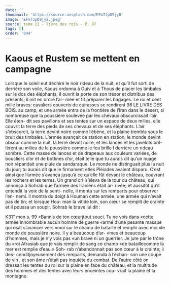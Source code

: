 ```yaml
---
date: ''
thumbnail: 'https://source.unsplash.com/EFm7JpD9jy8'
image: 'EFm7JpD9jy8.jpeg'
source: tome II - livre des rois - P. 97
tags: []
order: '044'
---
```


# Kaous et Rustem se mettent en campagne

Lorsque le soleil eut déchiré le noir rideau de la nuit, et qu’il fut sorti de derrière son voile, Kaous ordonna à Guiv et à Thous de placer les timbales sur le dos des éléphants; il ouvrit la porte de son trésor et distribua des présents; il mit en ordre l’ar-
mée et fit préparer les bagages. Le roi et cent mille braves: cavaliers couverts de cuirasses se rendirent
98 LE LIVRE DES BOIS.
au camp, et une armée entra de la frontière de l’Iran dans le désert, si nombreuse que la poussière soulevée par les chevaux obscurcissait l’air. Elle éten-
dit ses pavillons et ses tentes sur un espace de deux milles, elle couvrit la terre des pieds de ses chevaux et de ses éléphants. L’air s’obscurcit, la terre devint
noire comme l’ébène, et la plaine trembla sous le
bruit des timbales. L’armée avançait de station en station; le monde devint obscur comme la nuit, la terre devint noire, et les lances et les javelots bril- lèrent au milieu de la poussière comme le feu brille
I derrière un rideau sombre. Cette masse de lances et de drapeaux aux couleurs variées, de boucliers d’or
et de bottines d’or, était telle que tu aurais dit qu’un
nuage noir répandait une pluie de sandaraque. Le monde ne distinguait plus la nuit du jour; tu aurais dit que le firmament etles Pléiades avaient disparu. C’est ainsi que l’armée s’avança jusqu’à ce qu’elle
fût devant le château, couvrant les rochers et les
terres.
Un grand cri ’s’éleva de la tour du château, qui
annonça à Sohrab que l’armée des Iraniens était ar-
rivée; et aussitôt qu’il entendit la voix de la senti-
nelle, il monta sur les remparts pour observer l’en- nemi. Il montra du doigt à Houman cette armée,
une armée qui n’avait pas de tin; et lorsque Hou-
man la vitlde loin, son cœur se remplit de crainte et il poussa un soupir. Sohrab le brave lui dit :

K31" mon s. 99 «Bannis de ton cœurjtout souci. Tu ne vois dans
«cette armée innombrable aucun homme de guerre «armé d’une pesante massue qui osât s’avancer vers
«moi sur le champ de bataille et remplir avec moi «le monde de poussière noire. Il y a beaucoup d’ar- «mes et beaucoup d’hommes, mais je n’y vois pas
«un brave ni un guerrier. Je jure par le trône du «roi Afrasiab que je vais remplir de sang ce champ «de bataillecomme la mer est remplie d’eau.» Soh-
rab n’abandonnait pas son cœur à la crainte; il des- cenditjoyeusement des remparts, demanda à l’échan-
son une coupe de vin , et son âme n’était pas inquiète
du combat. De l’autre côté on dressait les tentes du
roi sur la plaine en face du château, et la multitude des hommes et des tentes avec leurs enceintes cou- vrait la plaine et la montagne.

